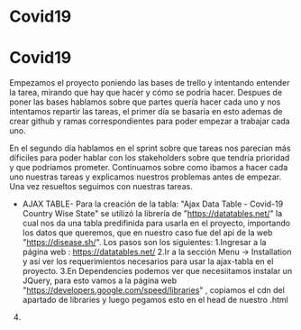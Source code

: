 # Covid19

# Covid19

Empezamos el proyecto poniendo las bases de trello y intentando entender la tarea, mirando que hay que hacer y cómo se podría hacer.
Despues de poner las bases hablamos sobre que partes quería hacer cada uno y nos intentamos repartir las tareas, el primer día se basaría en esto ademas de
crear github y ramas correspondientes para poder empezar a trabajar cada uno.

En el segundo día hablamos en el sprint sobre que tareas nos parecian más díficiles para poder hablar con los stakeholders sobre que tendría prioridad y que podríamos
prometer. Continuamos sobre como ibamos a hacer cada uno nuestras tareas y explicamos nuestros problemas antes de empezar. Una vez resueltos seguimos con nuestras tareas.

- AJAX TABLE-
Para la creación de la tabla: "Ajax Data Table - Covid-19 Country Wise State" se utilizó la librería de "https://datatables.net/" la cual nos da una tabla predifinida para usarla en el proyecto, importando los datos que queremos, que en nuestro caso fue del api de la web "https://disease.sh/". Los pasos son los siguientes:
 1.Ingresar a la página web : https://datatables.net/ 
 2.Ir a la sección Menu -> Installation y así ver los requerimientos necesarios para usar la ajax-tabla en el proyecto.
 3.En Dependencies podemos ver que necesiitamos instalar un JQuery, para esto vamos a la página web "https://developers.google.com/speed/libraries" , copiamos el cdn     del apartado de libraries y luego pegamos esto en el head de nuestro .html
 4.
 
